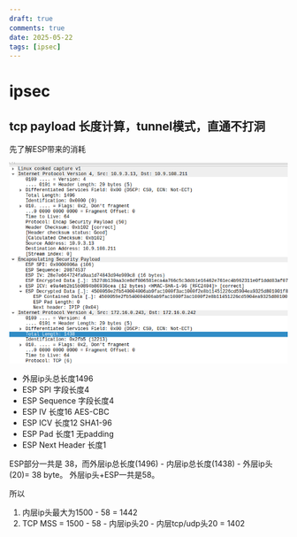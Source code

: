 ```yaml
---
draft: true
comments: true
date: 2025-05-22
tags: [ipsec]
---
```



# ipsec

## tcp payload 长度计算，tunnel模式，直通不打洞
先了解ESP带来的消耗  

![wireshark](ipsec.png)
* 外层ip头总长度1496
* ESP SPI 字段长度4
* ESP Sequence 字段长度4
* ESP IV 长度16  AES-CBC
* ESP ICV 长度12 SHA1-96 
* ESP Pad 长度1 无padding
* ESP Next Header 长度1
  
ESP部分一共是 38，而外层ip总长度(1496) - 内层ip总长度(1438) - 外层ip头(20)= 38 byte。 外层ip头+ESP一共是58。  

所以 
1. 内层ip头最大为1500 - 58 = 1442
2. TCP MSS = 1500 - 58 - 内层ip头20 - 内层tcp/udp头20 = 1402